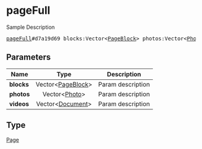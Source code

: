 # pageFull

Sample Description

<pre>
<a href="../constructor/pageFull.md">pageFull</a>#d7a19d69 blocks:Vector&lt;<a href="../type/PageBlock.md">PageBlock</a>&gt; photos:Vector&lt;<a href="../type/Photo.md">Photo</a>&gt; videos:Vector&lt;<a href="../type/Document.md">Document</a>&gt; = <a href="../type/Page.md">Page</a>;</pre>
## Parameters

| Name | Type | Description |
|------|:----:|-------------|
| **blocks** | Vector&lt;<a href="../type/PageBlock.md">PageBlock</a>&gt; | Param description |
| **photos** | Vector&lt;<a href="../type/Photo.md">Photo</a>&gt; | Param description |
| **videos** | Vector&lt;<a href="../type/Document.md">Document</a>&gt; | Param description |

## Type

<a href="../type/Page.md">Page</a>
